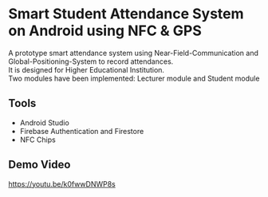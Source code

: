 # Smart Student Attendance System on Android using NFC & GPS
A prototype smart attendance system using Near-Field-Communication and Global-Positioning-System to record attendances. <br/>
It is designed for Higher Educational Institution. <br/>
Two modules have been implemented: Lecturer module and Student module

## Tools
- Android Studio
- Firebase Authentication and Firestore
- NFC Chips

## Demo Video
https://youtu.be/k0fwwDNWP8s

